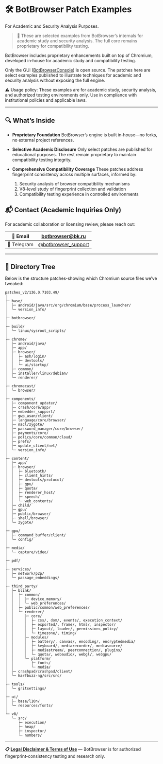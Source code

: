 # 🛠️ BotBrowser Patch Examples

For Academic and Security Analysis Purposes.

> 🚧 These are selected examples from BotBrowser’s internals for academic study and security analysis. The full core remains proprietary for compatibility testing.

BotBrowser includes proprietary enhancements built on top of Chromium, developed in‑house for academic study and compatibility testing.

Only the GUI ([BotBrowserConsole](https://github.com/botswin/BotBrowser/tree/main/console)) is open source.
The patches here are select examples published to illustrate techniques for academic and security analysis without exposing the full engine.

⚠️ Usage policy: These examples are for academic study, security analysis, and authorized testing environments only. Use in compliance with institutional policies and applicable laws.

---

## 🔍 What’s Inside

- **Proprietary Foundation**
  BotBrowser’s engine is built in‑house—no forks, no external project references.

- **Selective Academic Disclosure**
  Only select patches are published for educational purposes. The rest remain proprietary to maintain compatibility testing integrity.

- **Comprehensive Compatibility Coverage**
  These patches address fingerprint consistency across multiple surfaces, informed by:
  1. Security analysis of browser compatibility mechanisms
  2. V8-level study of fingerprint collection and validation
  3. Compatibility testing experience in controlled environments

## 📬 Contact (Academic Inquiries Only)

For academic collaboration or licensing review, please reach out:

| 📧 Email    | [botbrowser@bk.ru](mailto:botbrowser@bk.ru) |
|-------------|---------------------------------------------|
| 📱 Telegram | [@botbrowser_support](https://t.me/botbrowser_support) |

---

## 📂 Directory Tree

Below is the structure patches-showing which Chromium source files we’ve tweaked:

```
patches_v2/136.0.7103.49/
│
├─ base/
│  ├─ android/java/src/org/chromium/base/process_launcher/
│  └─ version_info/
│
├─ botbrowser/
│
├─ build/
│  └─ linux/sysroot_scripts/
│
├─ chrome/
│  ├─ android/java/
│  ├─ app/
│  ├─ browser/
│  │  ├─ ash/login/
│  │  ├─ devtools/
│  │  └─ ui/startup/
│  ├─ common/
│  ├─ installer/linux/debian/
│  └─ renderer/
│
├─ chromecast/
│  └─ browser/
│
├─ components/
│  ├─ component_updater/
│  ├─ crash/core/app/
│  ├─ embedder_support/
│  ├─ gwp_asan/client/
│  ├─ language/core/browser/
│  ├─ nacl/zygote/
│  ├─ password_manager/core/browser/
│  ├─ payments/core/
│  ├─ policy/core/common/cloud/
│  ├─ prefs/
│  ├─ update_client/net/
│  └─ version_info/
│
├─ content/
│  ├─ app/
│  ├─ browser/
│  │  ├─ bluetooth/
│  │  ├─ client_hints/
│  │  ├─ devtools/protocol/
│  │  ├─ gpu/
│  │  ├─ quota/
│  │  ├─ renderer_host/
│  │  ├─ speech/
│  │  └─ web_contents/
│  ├─ child/
│  ├─ gpu/
│  ├─ public/browser/
│  ├─ shell/browser/
│  └─ zygote/
│
├─ gpu/
│  ├─ command_buffer/client/
│  └─ config/
│
├─ media/
│  └─ capture/video/
│
├─ pdf/
│
├─ services/
│  ├─ network/p2p/
│  └─ passage_embeddings/
│
├─ third_party/
│  ├─ blink/
│  │  ├─ common/
│  │  │  ├─ device_memory/
│  │  │  └─ web_preferences/
│  │  ├─ public/common/web_preferences/
│  │  └─ renderer/
│  │     ├─ core/
│  │     │  ├─ css/, dom/, events/, execution_context/
│  │     │  ├─ exported/, frame/, html/, inspector/
│  │     │  ├─ layout/, loader/, permissions_policy/
│  │     │  └─ timezone/, timing/
│  │     ├─ modules/
│  │     │  ├─ battery/, canvas/, encoding/, encryptedmedia/
│  │     │  ├─ keyboard/, mediarecorder/, mediasource/
│  │     │  ├─ mediastream/, peerconnection/, plugins/
│  │     │  └─ quota/, webaudio/, webgl/, webgpu/
│  │     └─ platform/
│  │        ├─ fonts/
│  │        └─ media/
│  ├─ crashpad/crashpad/client/
│  └─ harfbuzz-ng/src/src/
│
├─ tools/
│  └─ gritsettings/
│
├─ ui/
│  ├─ base/l10n/
│  └─ resources/fonts/
│
└─ v8/
   └─ src/
      ├─ execution/
      ├─ heap/
      ├─ inspector/
      └─ numbers/
```


---

**📋 [Legal Disclaimer & Terms of Use](https://github.com/botswin/BotBrowser/blob/main/DISCLAIMER.md)** — BotBrowser is for authorized fingerprint-consistency testing and research only.
